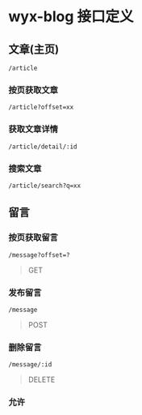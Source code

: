 # wyx-blog 接口定义

## 文章(主页)

`/article`

### 按页获取文章

`/article?offset=xx`

### 获取文章详情

`/article/detail/:id`

### 搜索文章

`/article/search?q=xx`

## 留言

### 按页获取留言

`/message?offset=?`

> GET

### 发布留言

`/message`

> POST

### 删除留言

`/message/:id`

> DELETE

### 允许
